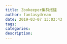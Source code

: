 ```yaml
---
title: Zookeeper集群搭建
author: fantasydream
date: 2019-03-07 13:03:43
tags:
categories:
description:
---
```

